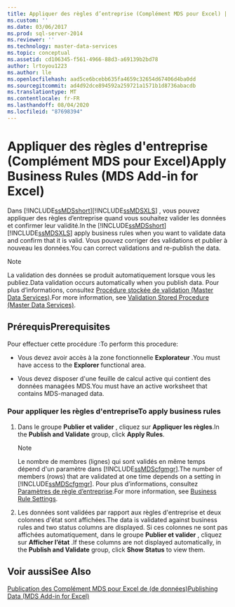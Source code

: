```yaml
---
title: Appliquer des règles d’entreprise (Complément MDS pour Excel) | Microsoft Docs
ms.custom: ''
ms.date: 03/06/2017
ms.prod: sql-server-2014
ms.reviewer: ''
ms.technology: master-data-services
ms.topic: conceptual
ms.assetid: cd106345-f561-4966-88d3-a69139b2bd78
author: lrtoyou1223
ms.author: lle
ms.openlocfilehash: aad5ce6bcebb635fa4659c32654d67406d4ba0dd
ms.sourcegitcommit: ad4d92dce894592a259721a1571b1d8736abacdb
ms.translationtype: MT
ms.contentlocale: fr-FR
ms.lasthandoff: 08/04/2020
ms.locfileid: "87698394"
---
```

# <a name="apply-business-rules-mds-add-in-for-excel"></a><span data-ttu-id="0d800-102">Appliquer des règles d'entreprise (Complément MDS pour Excel)</span><span class="sxs-lookup"><span data-stu-id="0d800-102">Apply Business Rules (MDS Add-in for Excel)</span></span>
  <span data-ttu-id="0d800-103">Dans [!INCLUDE[ssMDSshort](../../includes/ssmdsshort-md.md)][!INCLUDE[ssMDSXLS](../../includes/ssmdsxls-md.md)] , vous pouvez appliquer des règles d’entreprise quand vous souhaitez valider les données et confirmer leur validité.</span><span class="sxs-lookup"><span data-stu-id="0d800-103">In the [!INCLUDE[ssMDSshort](../../includes/ssmdsshort-md.md)][!INCLUDE[ssMDSXLS](../../includes/ssmdsxls-md.md)] apply business rules when you want to validate data and confirm that it is valid.</span></span> <span data-ttu-id="0d800-104">Vous pouvez corriger des validations et publier à nouveau les données.</span><span class="sxs-lookup"><span data-stu-id="0d800-104">You can correct validations and re-publish the data.</span></span>  
  
> [!NOTE]  
>  <span data-ttu-id="0d800-105">La validation des données se produit automatiquement lorsque vous les publiez.</span><span class="sxs-lookup"><span data-stu-id="0d800-105">Data validation occurs automatically when you publish data.</span></span> <span data-ttu-id="0d800-106">Pour plus d’informations, consultez [Procédure stockée de validation &#40;Master Data Services&#41;](../validation-stored-procedure-master-data-services.md).</span><span class="sxs-lookup"><span data-stu-id="0d800-106">For more information, see [Validation Stored Procedure &#40;Master Data Services&#41;](../validation-stored-procedure-master-data-services.md).</span></span>  
  
## <a name="prerequisites"></a><span data-ttu-id="0d800-107">Prérequis</span><span class="sxs-lookup"><span data-stu-id="0d800-107">Prerequisites</span></span>  
 <span data-ttu-id="0d800-108">Pour effectuer cette procédure :</span><span class="sxs-lookup"><span data-stu-id="0d800-108">To perform this procedure:</span></span>  
  
-   <span data-ttu-id="0d800-109">Vous devez avoir accès à la zone fonctionnelle **Explorateur** .</span><span class="sxs-lookup"><span data-stu-id="0d800-109">You must have access to the **Explorer** functional area.</span></span>  
  
-   <span data-ttu-id="0d800-110">Vous devez disposer d'une feuille de calcul active qui contient des données managées MDS.</span><span class="sxs-lookup"><span data-stu-id="0d800-110">You must have an active worksheet that contains MDS-managed data.</span></span>  
  
### <a name="to-apply-business-rules"></a><span data-ttu-id="0d800-111">Pour appliquer les règles d'entreprise</span><span class="sxs-lookup"><span data-stu-id="0d800-111">To apply business rules</span></span>  
  
1.  <span data-ttu-id="0d800-112">Dans le groupe **Publier et valider** , cliquez sur **Appliquer les règles**.</span><span class="sxs-lookup"><span data-stu-id="0d800-112">In the **Publish and Validate** group, click **Apply Rules**.</span></span>  
  
    > [!NOTE]  
    >  <span data-ttu-id="0d800-113">Le nombre de membres (lignes) qui sont validés en même temps dépend d'un paramètre dans [!INCLUDE[ssMDScfgmgr](../../includes/ssmdscfgmgr-md.md)].</span><span class="sxs-lookup"><span data-stu-id="0d800-113">The number of members (rows) that are validated at one time depends on a setting in [!INCLUDE[ssMDScfgmgr](../../includes/ssmdscfgmgr-md.md)].</span></span> <span data-ttu-id="0d800-114">Pour plus d’informations, consultez [Paramètres de règle d’entreprise](../system-settings-master-data-services.md#BusinessRules).</span><span class="sxs-lookup"><span data-stu-id="0d800-114">For more information, see [Business Rule Settings](../system-settings-master-data-services.md#BusinessRules).</span></span>  
  
2.  <span data-ttu-id="0d800-115">Les données sont validées par rapport aux règles d'entreprise et deux colonnes d'état sont affichées.</span><span class="sxs-lookup"><span data-stu-id="0d800-115">The data is validated against business rules and two status columns are displayed.</span></span> <span data-ttu-id="0d800-116">Si ces colonnes ne sont pas affichées automatiquement, dans le groupe **Publier et valider** , cliquez sur **Afficher l’état** .</span><span class="sxs-lookup"><span data-stu-id="0d800-116">If these columns are not displayed automatically, in the **Publish and Validate** group, click **Show Status** to view them.</span></span>  
  
## <a name="see-also"></a><span data-ttu-id="0d800-117">Voir aussi</span><span class="sxs-lookup"><span data-stu-id="0d800-117">See Also</span></span>  
 [<span data-ttu-id="0d800-118">Publication des Complément MDS pour Excel de &#40;de données&#41;</span><span class="sxs-lookup"><span data-stu-id="0d800-118">Publishing Data &#40;MDS Add-in for Excel&#41;</span></span>](overview-importing-data-from-excel-mds-add-in-for-excel.md)  
  
  
